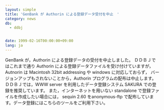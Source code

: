 ```yaml
---
layout: simple
title: 'GenBank が Authorin による登録データ受付を中止　'
category: news
db:
  - ddbj


date: 1999-02-16T00:00:00+09:00
lang: ja
---
```


GenBank が，Authorin による登録データの受付を中止しました。 ＤＤＢＪではこれまで通り Authorin による登録データファイルを受け付けていますが， Autnorin は Macintosh 32bit addressing や windows に対応しておらず， バージョンアップもされないことから，Authorin プログラムの配布は中止します。<br>ＤＤＢＪでは，WWW server を利用したデータ登録システム SAKURA での登録を推奨しています。 また，インターネットを用いない standalone で登録ファイルを作成したい場合には， sequin 2.60 をanonymous-ftp で配布しています。データ登録にはこちらのツールをご利用下さい。

